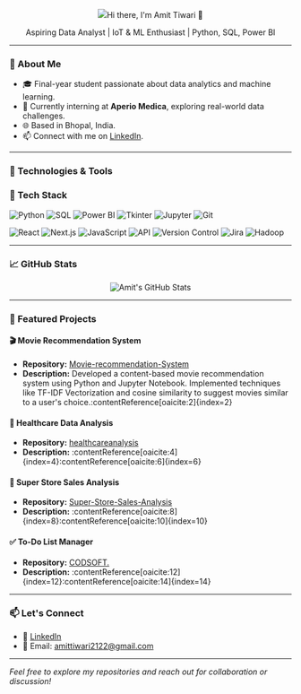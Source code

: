<!-- Profile Banner -->
<p align="center">
  <img src="![Screenshot 2025-06-24 212340](https://github.com/user-attachments/assets/d24db09d-2828-4058-82be-db0b33f85a04)
 />
</p>

<h1 align="center">Hi there, I'm Amit Tiwari 👋</h1>

<p align="center">
  Aspiring Data Analyst | IoT & ML Enthusiast | Python, SQL, Power BI
</p>

---

### 🧠 About Me

- 🎓 Final-year student passionate about data analytics and machine learning.
- 💼 Currently interning at **Aperio Medica**, exploring real-world data challenges.
- 🌐 Based in Bhopal, India.
- 📫 Connect with me on [LinkedIn](https://www.linkedin.com/in/amit-tiwari-214197311).

---

### 🔧 Technologies & Tools
### 🧠 Tech Stack

![Python](https://img.shields.io/badge/-Python-3776AB?style=flat-square&logo=python&logoColor=white)
![SQL](https://img.shields.io/badge/-SQL-4479A1?style=flat-square&logo=postgresql&logoColor=white)
![Power BI](https://img.shields.io/badge/-Power%20BI-F2C811?style=flat-square&logo=powerbi&logoColor=black)
![Tkinter](https://img.shields.io/badge/-Tkinter-FF6F00?style=flat-square&logo=python&logoColor=white)
![Jupyter](https://img.shields.io/badge/-Jupyter-F37626?style=flat-square&logo=jupyter&logoColor=white)
![Git](https://img.shields.io/badge/-Git-F05032?style=flat-square&logo=git&logoColor=white)

![React](https://img.shields.io/badge/-React-61DAFB?style=flat-square&logo=react&logoColor=black)
![Next.js](https://img.shields.io/badge/-Next.js-000000?style=flat-square&logo=next.js&logoColor=white)
![JavaScript](https://img.shields.io/badge/-JavaScript-F7DF1E?style=flat-square&logo=javascript&logoColor=black)
![API](https://img.shields.io/badge/-API%20Integration-FF9800?style=flat-square&logo=fastapi&logoColor=white)
![Version Control](https://img.shields.io/badge/-Version%20Control-0A66C2?style=flat-square&logo=gitlab&logoColor=white)
![Jira](https://img.shields.io/badge/-Jira-0052CC?style=flat-square&logo=jira&logoColor=white)
![Hadoop](https://img.shields)


---

### 📈 GitHub Stats

<p align="center">
  <img src="https://github-readme-stats.vercel.app/api?username=Amit25122002&show_icons=true&theme=radical" alt="Amit's GitHub Stats" />
</p>

---

### 📌 Featured Projects

#### 🎬 Movie Recommendation System
- **Repository:** [Movie-recommendation-System](https://github.com/Amit25122002/Movie-recommendation-System)
- **Description:** Developed a content-based movie recommendation system using Python and Jupyter Notebook. Implemented techniques like TF-IDF Vectorization and cosine similarity to suggest movies similar to a user's choice.:contentReference[oaicite:2]{index=2}

#### 🏥 Healthcare Data Analysis
- **Repository:** [healthcareanalysis](https://github.com/Nikhil-ssd/healthcareanalysis)
- **Description:** :contentReference[oaicite:4]{index=4}:contentReference[oaicite:6]{index=6}

#### 🛒 Super Store Sales Analysis
- **Repository:** [Super-Store-Sales-Analysis](https://github.com/Pragya-011/Super-Store-Sales-Analysis)
- **Description:** :contentReference[oaicite:8]{index=8}:contentReference[oaicite:10]{index=10}

#### ✅ To-Do List Manager
- **Repository:** [CODSOFT.](https://github.com/Amit25122002/CODSOFT.)
- **Description:** :contentReference[oaicite:12]{index=12}:contentReference[oaicite:14]{index=14}

---

### 📫 Let's Connect

- 💼 [LinkedIn](https://www.linkedin.com/in/amit-tiwari-214197311)
- 📧 Email: amittiwari2122@gmail.com

---

*Feel free to explore my repositories and reach out for collaboration or discussion!*

